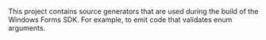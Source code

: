This project contains source generators that are used during the build of the Windows Forms SDK.
For example, to emit code that validates enum arguments.